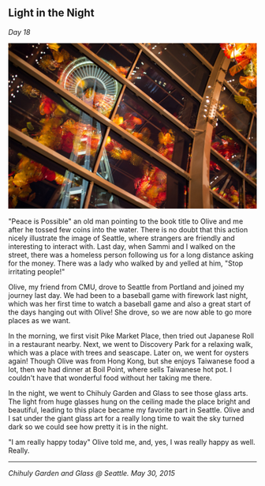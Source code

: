 ## Light in the Night

*Day 18*

![](../../images/light.jpg)

"Peace is Possible" an old man pointing to the book title to Olive and me after he tossed few coins into the water. There is no doubt that this action nicely illustrate the image of Seattle, where strangers are friendly and interesting to interact with. Last day, when Sammi and I walked on the street, there was a homeless person following us for a long distance asking for the money. There was a lady who walked by and yelled at him, "Stop irritating people!"

Olive, my friend from CMU, drove to Seattle from Portland and joined my journey last day. We had been to a baseball game with firework last night, which was her first time to watch a baseball game and also a great start of the days hanging out with Olive! She drove, so we are now able to go more places as we want.

In the morning, we first visit Pike Market Place, then tried out Japanese Roll in a restaurant nearby. Next, we went to Discovery Park for a relaxing walk, which was a place with trees and seascape. Later on, we went for oysters again! Though Olive was from Hong Kong, but she enjoys Taiwanese food a lot, then we had dinner at Boil Point, where sells Taiwanese hot pot. I couldn't have that wonderful food without her taking me there.

In the night, we went to Chihuly Garden and Glass to see those glass arts. The light from huge glasses hung on the ceiling made the place bright and beautiful, leading to this place became my favorite part in Seattle. Olive and I sat under the giant glass art for a really long time to wait the sky turned dark so we could see how pretty it is in the night.

"I am really happy today" Olive told me, and, yes, I was really happy as well. Really.

---

*Chihuly Garden and Glass @ Seattle. May 30, 2015*
